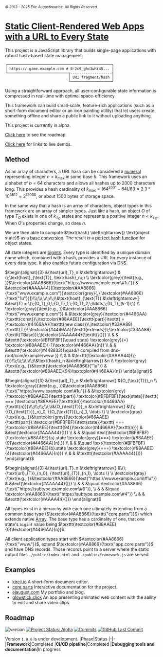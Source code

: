 <sub><i>© 2013 - 2025 Eric Augustinowicz. All Rights Reserved.</i></sup>
# [Static Client-Rendered Web Apps with a URL to Every State](https://github.com/EJAugust/EJAugust)
This project is a JavaScript library that builds single-page applications with robust hash-based state management:
```
╭────────────────────────────────────────────────╮
│ https:// game.example.com # 0-2c9_ghc3whi45... |
╰────────────────────────────┬-------------------┤
                             │ URI fragment/hash │
                             ╰───────────────────╯
```
Using a straightforward approach, all user-configurable state information is compressed in real-time with optimal space-efficiency.

This framework can build small-scale, feature-rich applications (such as a short-form document editor or an icon painting utility) that let users create something offline and share a public link to it without uploading anything.

This project is currently in alpha.

[Click here](#roadmap) to see the roadmap.

[Click here](#examples) for links to live demos.
## Method
As an array of characters, a URL hash can be considered a [numeral](https://en.wikipedia.org/wiki/Positional_notation) representing integer $`n < k_{\text{max}}`$ in some base $`b`$. This framework uses an alphabet of $`b = 64`$ characters and allows all hashes up to 2000 characters long. This provides a hash cardinality of $`k_{\text{max}} = (64^{2001}-64)/63 ≈ 2.3 * 10^{3612} ≈ 2^{12000}`$, or about 1500 bytes of storage space.

In the same way that a hash is an array of characters, object types in this framework are an array of simpler types. Just like a hash, an object $`O`$ of type $`T_O`$ exists in one of $`k_{T_O}`$ states and represents a positive integer $`n < k_{T_O}`$. When $`O`$'s properties change, so does $`n`$.

We are then able to compute $`\text{hash} \xleftrightarrow{} \text{object state}`$ as a [base conversion](https://en.wikipedia.org/wiki/Positional_notation#Base_conversion). The result is a [perfect hash function](https://en.wikipedia.org/wiki/Perfect_hash_function) for object states.

All state integers are [bigints](https://developer.mozilla.org/en-US/docs/Web/JavaScript/Reference/Global_Objects/BigInt). Every type is identified by a unique domain name which, combined with a hash, provides a URL for every instance of every data type. It also enables future configuration via DNS.

$`\begin{alignat}{3} &{\text{url}_T}_n &\xleftrightarrow{} &(\;\text{host}_{\text{T}}, \text{hash}_n\;) \\ \textcolor{grey}{\text{e.g., }}&\textcolor{#AA8866}{\text{"https://www.example.com\#1u"}} & &\textcolor{#AAAA44}{[\textcolor{#AA8866}{\text{"www.example.com"}}\textcolor{grey}{,} \textcolor{#AA8866}{\text{"1u"}}]}\\\;\\\;\\\;\\\;\\&\text{host}_{\text{T}} &\xleftrightarrow{} &\text{T} = \{\;{O_T}_0,\;{O_T}_1,\;{O_T}_2,\;\ldots,\;{O_T}_{k-1}\;\} \\ \textcolor{gray}{\text{e.g., }}&\textcolor{#AA8866}{\text{"www.example.com"}} & &\textcolor{grey}{\textcolor{#4466AA}{\texttt{const}}\;\textcolor{#88AAEE}{\texttt{part}}\texttt{ = }\textcolor{#4466AA}{\texttt{new class}}\;\textcolor{#33AA88}{\texttt{T}}\;\textcolor{#4466AA}{\texttt{extends}}\;\textcolor{#33AA88}{\texttt{TBase}}\;\textcolor{#AAAA44}{\texttt{\{}}} \\ & & &\texttt{\textcolor{#BFBFBF}{\quad state} \textcolor{grey}{=} \textcolor{#88AAEE}{-1}\textcolor{#4466AA}{n}} \\ & & &\texttt{\textcolor{#448833}{\quad// compiled from dns-root/com/example/www }} \\ & & &\texttt{\textcolor{#AAAA44}{\}()}}\\\;\\\;\\\;\\\;\\&\text{hash}_n &\xleftrightarrow{} &n \\ \textcolor{gray}{\text{e.g., }}&\texttt{\textcolor{#AA8866}{"1u"}} & &\texttt{\textcolor{#88AAEE}{94}\textcolor{#4466AA}{n}} \end{alignat}`$

$`\begin{alignat}{3} &{\text{url}_T}_n &\xleftrightarrow{} &{O_{\text{T}}}_n \\ \textcolor{gray}{\text{e.g., }}&\textcolor{#AA8866}{\text{"https://www.example.com\#1u"}} & &\textcolor{grey}{\textcolor{#88AAEE}{\texttt{part}}.\textcolor{#BFBFBF}{\text{state}}\texttt{ === }\textcolor{#88AAEE}{\texttt{94}}\textcolor{#4466AA}{\texttt{n}}}\\\;\\\;\\\;\\\;\\&{O_{\text{T}}}_n &\xleftrightarrow{} &\{\;{{O_{\text{T}}}_n}_0, {{O_{\text{T}}}_n}_1, \ldots \} \\ \textcolor{gray}{\text{e.g., }}&\textcolor{grey}{\textcolor{#88AAEE}{\texttt{part}}.\textcolor{#BFBFBF}{\text{state}}\texttt{ === }\textcolor{#88AAEE}{\texttt{94}}\textcolor{#4466AA}{\texttt{n}}} & &\text{\textcolor{#AAAA44}{[}} \\ & & &\quad \text{\textcolor{#BFBFBF}{\textcolor{#88AAEE}{a}.state \textcolor{grey}{===} \textcolor{#88AAEE}{9}\textcolor{#4466AA}{n},}} \\ & & &\quad \text{\textcolor{#BFBFBF}{\textcolor{#88AAEE}{b}.state \textcolor{grey}{===} \textcolor{#88AAEE}{4}\textcolor{#4466AA}{n}}} \\ & & &\texttt{\textcolor{#AAAA44}{]}} \end{alignat}`$

$`\begin{alignat}{3} &{\text{url}_T}_n &\xleftrightarrow{} &\{\;{\text{url}_{T}}_{n_0}, {\text{url}_{T}}_{n_1}, \ldots \} \\ \textcolor{gray}{\text{e.g., }}&\textcolor{#AA8866}{\text{"https://www.example.com\#1u"}} & &\text{\textcolor{#AAAA44}{[}} \\ & & &\quad \textcolor{#AA8866}{\text{"https://subtype.example.com\#9"}}, \\ & & &\quad \textcolor{#AA8866}{\text{"https://subtype.example.com\#4"}} \\ & & &\texttt{\textcolor{#AAAA44}{]}} \end{alignat}`$

All types exist in a hierarchy with each one ultimately extending from a common base type ($`\textcolor{#AA8866}{\texttt{"core.parts"}}`$) which extends native [Array](https://developer.mozilla.org/en-US/docs/Web/JavaScript/Reference/Global_Objects/Array/Array). The base type has a cardinality of one, that one state's `bigint` value being $`\texttt{\textcolor{#88AAEE}{0}\textcolor{#4466AA}{n}}`$.

All client application types start with $`\textcolor{#AA8866}{\text{"www."}}`$, extend $`\textcolor{#AA8866}{\text{"app.core.parts"}}`$ and have DNS records. Those records point to a server where the static output files `./public/index.html` and `./public/framework.js` are served.

## Examples
* [kireji.io](https://www.kireji.io) A short-form document editor.
* [core.parts](https://www.core.parts) Interactive documentation for the project.
* [ejaugust.com](https://www.ejaugust.com) My portfolio and blog.
* [glowstick.click](https://www.glowstick.click) An app presenting animated web content with the ability to edit and share video clips.

## Roadmap
![version](https://img.shields.io/badge/version-0.100.6-silver) [![Project Status: Alpha](https://img.shields.io/badge/Project%20Status-Alpha-orange)](https://www.repostatus.org/#alpha) [![Commits](https://img.shields.io/github/commit-activity/t/EJAugust/EJAugust)](https://github.com/EJAugust/EJAugust) [![GitHub Last Commit](https://img.shields.io/github/last-commit/EJAugust/EJAugust)](https://github.com/EJAugust/EJAugust)

Version `1.0.0` is under development.
|Phase|Status
|-|-
|**Framework**|Completed
|**CI/CD pipeline**|Completed
|**Debugging tools and documentation**|In progress